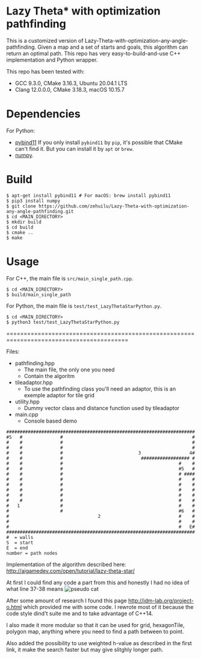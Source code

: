 # Lazy Theta* with optimization pathfinding
This is a customized version of Lazy-Theta-with-optimization-any-angle-pathfinding. Given a map and a set of starts and goals, this algorithm can return an optimal path. This repo has very easy-to-build-and-use C++ implementation and Python wrapper.


This repo has been tested with:
* GCC 9.3.0, CMake 3.16.3, Ubuntu 20.04.1 LTS
* Clang 12.0.0.0, CMake 3.18.3, macOS 10.15.7

Dependencies
============
For Python:
* [pybind11](https://github.com/pybind/pybind11) If you only install `pybind11` by `pip`, it's possible that CMake can't find it. But you can install it by `apt` or `brew`.
* [numpy](https://numpy.org/).


Build
=====
```
$ apt-get install pybind11 # For macOS: brew install pybind11
$ pip3 install numpy
$ git clone https://github.com/zehuilu/Lazy-Theta-with-optimization-any-angle-pathfinding.git
$ cd <MAIN_DIRECTORY>
$ mkdir build
$ cd build
$ cmake ..
$ make
```


Usage
=====

For C++, the main file is `src/main_single_path.cpp`.
```
$ cd <MAIN_DIRECTORY>
$ build/main_single_path
```

For Python, the main file is `test/test_LazyThetaStarPython.py`.
```
$ cd <MAIN_DIRECTORY>
$ python3 test/test_LazyThetaStarPython.py
```

=========================================================================================





Files:

- pathfinding.hpp
  - The main file, the only one you need
  - Contain the algoritm 
- tileadaptor.hpp
  - To use the pathfinding class you'll need an adaptor, this is an exemple adaptor for tile grid
- utility.hpp
  - Dummy vector class and distance function used by tileadaptor
- main.cpp
  - Console based demo

```
######################################################################
#S   #              #                                                #
#    #              #                                                #
#    #              #                                                #
#    #              #                            3                  4#
#    #              #                             ################## #
#    #              #                                           #    #
#    #              #                                           #5   #
#    #              #                                           # ####
#    #              #                                           #    #
#    #              #                                           #    #
#    #              #                                           #    #
#    #              #                                           #    #
#    #              #                                           #    #
#   1               #                                           #    #
#                   #                                           #6   #
#                                 2                             #    #
#                                                               #    #
#                                                               #   E#
######################################################################
#  = walls
S  = start
E  = end
number = path nodes
```

Implementation of the algorithm described here: http://aigamedev.com/open/tutorial/lazy-theta-star/

At first I could find any code a part from this and honestly I had no idea of what line 37-38 means
![pseudo cat](http://aigamedev.com/wp-content/blogs.dir/5/files/2013/07/fig53-full.png)

After some amount of research I found this page http://idm-lab.org/project-o.html which provided me with some code.
I rewrote most of it because the code style dind't suite me and to take advantage of C++14.

I also made it more modular so that it can be used for grid, hexagonTile, polygon map, anything where you need to find a path between to point.

Also added the possibility to use weighted h-value as described in the first link, it make the search faster but may give slitghly longer path.
